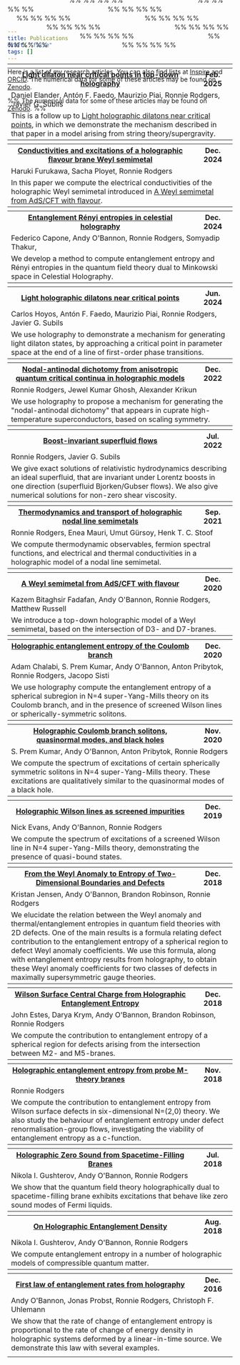 ```yaml
---
title: Publications
draft: "false"
tags: []
---
```

Here is a list of my research articles.  You can also find lists at [Inspire](<https://inspirehep.net/authors/1507735?ui-citation-summary=true>) and [ORCID](<https://orcid.org/0000-0002-4826-6540>). The numerical data for some of these articles may be found on [Zenodo](<https://zenodo.org/search?q=metadata.creators.person_or_org.name:%22Rodgers,%20Ronnie%22&l=list&p=1&s=10&sort=bestmatch>).

<p style="margin-bottom:-8.5cm;"> %% The numerical data for some of these articles may be found on <a href="https://arxiv.org/abs/2502.19226">Zenodo</a>. %%</p>

<table>  <tr> <th colspan="2"> </th> </tr>
  <tr> <big><th><b><a href="https://arxiv.org/abs/2502.19226">Light dilaton near critical points in top-down holography</a></b></th><th>Feb. 2025</th>  </big></tr>  
   <tr> <td colspan="2">Daniel Elander, Antón F. Faedo, Maurizio Piai, Ronnie Rodgers, Javier G. Subils</td></tr>  
  <tr><td colspan="2">This is a follow up to <a href=https://arxiv.org/abs/2406.04974>Light holographic dilatons near critical points</a>, in which we demonstrate the mechanism described in that paper in a model arising from string theory/supergravity.  </td></tr>  
%%  %%
   <tr> <th colspan="2"> </th> </tr>
%%  %%
 <tr><big><th><b><a href="https://arxiv.org/abs/2412.15827">Conductivities and excitations of a holographic flavour brane Weyl semimetal</a></b></th><th>Dec. 2024</th>  </big></tr>  
  <tr>  
    <td colspan="2">Haruki Furukawa, Sacha Ployet, Ronnie Rodgers</td>  
  </tr>  
  <tr>  
    <td colspan="2">In this paper we compute the electrical conductivities of the holographic Weyl semimetal introduced in <a href="https://arxiv.org/abs/2012.11434">A Weyl semimetal from AdS/CFT with flavour</a>.</td>  
  </tr>
%%  %%
   <tr> <th colspan="2"> </th> </tr>
%%  %%
<tr>  
    <big><th><b><a href="https://arxiv.org/abs/2412.09485">Entanglement Rényi entropies in celestial holography</a></b></th>  
    <th>Dec. 2024</th>  </big>
  </tr>  
  <tr>  
    <td colspan="2">Federico Capone, Andy O'Bannon, Ronnie Rodgers, Somyadip Thakur,</td>  
  </tr>  
  <tr>  
    <td colspan="2">We develop a method to compute entanglement entropy and Rényi entropies in the quantum field theory dual to Minkowski space in Celestial Holography.</td>  
  </tr>
%%  %%
   <tr> <th colspan="2"> </th> </tr>
%%  %%
<tr>  
    <big><th><b><a href="https://arxiv.org/abs/2406.04974">Light holographic dilatons near critical points</a></b></th>  
    <th>Jun. 2024</th>  </big>
  </tr>  
  <tr>  
    <td colspan="2">Carlos Hoyos, Antón F. Faedo, Maurizio Piai, Ronnie Rodgers, Javier G. Subils</td>  
  </tr>  
  <tr>  
    <td colspan="2">We use holography to demonstrate a mechanism for generating light dilaton states, by approaching a critical point in parameter space at the end of a line of first-order phase transitions.</td>  
  </tr>
%%  %%
   <tr> <th colspan="2"> </th> </tr>
%%  %%
<tr>  
    <big><th><b><a href="https://arxiv.org/abs/2212.09694">Nodal-antinodal dichotomy from anisotropic quantum critical continua in holographic models</a></b></th>  
    <th>Dec. 2022</th>  </big>
  </tr>  
  <tr>  
    <td colspan="2">Ronnie Rodgers, Jewel Kumar Ghosh, Alexander Krikun</td>  
  </tr>  
  <tr>  
    <td colspan="2">We use holography to propose a mechanism for generating the "nodal-antinodal dichotomy" that appears in cuprate high-temperature superconductors, based on scaling symmetry.</td>  
  </tr>
  %%  %%
   <tr> <th colspan="2"> </th> </tr>
%%  %%
<tr>  
    <big><th><b><a href="https://arxiv.org/abs/2207.02903">Boost-invariant superfluid flows</a></b></th>  
    <th>Jul. 2022</th>  </big>
  </tr>  
  <tr>  
    <td colspan="2">Ronnie Rodgers, Javier G. Subils</td>  
  </tr>  
  <tr>  
    <td colspan="2">We give exact solutions of relativistic hydrodynamics describing an ideal superfluid, that are invariant under Lorentz boosts in one direction (superfluid Bjorken/Gubser flows). We also give numerical solutions for non-zero shear viscosity.</td>  
  </tr>
  %%  %%
   <tr> <th colspan="2"> </th> </tr>
%%  %%
<tr>  
    <big><th><b><a href="https://arxiv.org/abs/2109.07187">
Thermodynamics and transport of holographic nodal line semimetals</b></a></th>  
    <th>Sep. 2021</th>  </big>
  </tr>  
  <tr>  
    <td colspan="2">Ronnie Rodgers, Enea Mauri, Umut Gürsoy, Henk T. C. Stoof</td>  
  </tr>  
  <tr>  
    <td colspan="2">We compute thermodynamic observables, fermion spectral functions, and electrical and thermal conductivities in a holographic model of a nodal line semimetal.</td>  
  </tr>
    %%  %%
   <tr> <th colspan="2"> </th> </tr>
%%  %%
<tr>  
    <big><th><b><a href="https://arxiv.org/abs/2012.11434">
A Weyl semimetal from AdS/CFT with flavour</b></a></th>  
    <th>Dec. 2020</th>  </big>
  </tr>  
  <tr>  
    <td colspan="2">Kazem Bitaghsir Fadafan, Andy O'Bannon, Ronnie Rodgers, Matthew Russell</td>  
  </tr>  
  <tr>  
    <td colspan="2">We introduce a top-down holographic model of a Weyl semimetal, based on the intersection of D3- and D7-branes.</td>  
  </tr>
     %%  %%
   <tr> <th colspan="2"> </th> </tr>
%%  %%
<tr>  
    <big><th><b><a href="https://arxiv.org/abs/2012.05188">
Holographic entanglement entropy of the Coulomb branch</b></a></th>  
    <th>Dec. 2020</th>  </big>
  </tr>  
  <tr>  
    <td colspan="2">Adam Chalabi, S. Prem Kumar, Andy O'Bannon, Anton Pribytok, Ronnie Rodgers, Jacopo Sisti</td>  
  </tr>  
  <tr>  
    <td colspan="2">We use holography compute the entanglement entropy of a spherical subregion in N=4 super-Yang-Mills theory on its Coulomb branch, and in the presence of screened Wilson lines or spherically-symmetric solitons.</td>  
  </tr>
     %%  %%
   <tr> <th colspan="2"> </th> </tr>
%%  %%
<tr>  
    <big><th><b><a href="https://arxiv.org/abs/2011.13859">
Holographic Coulomb branch solitons, quasinormal modes, and black holes</b></a></th>  
    <th>Nov. 2020</th>  </big>
  </tr>  
  <tr>  
    <td colspan="2">S. Prem Kumar, Andy O'Bannon, Anton Pribytok, Ronnie Rodgers</td>  
  </tr>  
  <tr>  
    <td colspan="2">We compute the spectrum of excitations of certain spherically symmetric solitons in N=4 super-Yang-Mills theory. These excitations are qualitatively similar to the quasinormal modes of a black hole.</td>  
  </tr>
     %%  %%
   <tr> <th colspan="2"> </th> </tr>
%%  %%
<tr>  
    <big><th><b><a href="https://arxiv.org/abs/1912.09417">
Holographic Wilson lines as screened impurities</b></a></th>  
    <th>Dec. 2019</th>  </big>
  </tr>  
  <tr>  
    <td colspan="2">Nick Evans, Andy O'Bannon, Ronnie Rodgers</td>  
  </tr>  
  <tr>  
    <td colspan="2">We compute the spectrum of excitations of a screened Wilson line in N=4 super-Yang-Mills theory, demonstrating the presence of quasi-bound states.</td>  
  </tr>
     %%  %%
   <tr> <th colspan="2"> </th> </tr>
%%  %%
<tr>  
    <big><th><b><a href="https://arxiv.org/abs/1812.08745">
From the Weyl Anomaly to Entropy of Two-Dimensional Boundaries and Defects</b></a></th>  
    <th>Dec. 2018</th>  </big>
  </tr>  
  <tr>  
    <td colspan="2">Kristan Jensen, Andy O'Bannon, Brandon Robinson, Ronnie Rodgers</td>  
  </tr>  
  <tr>  
    <td colspan="2">We elucidate the relation between the Weyl anomaly and thermal/entanglement entropies in quantum field theories with 2D defects. One of the main results is a formula relating defect contribution to the entanglement entropy of a spherical region to defect Weyl anomaly coefficients. We use this formula, along with entanglement entropy results from holography, to obtain these Weyl anomaly coefficients for two classes of defects in maximally supersymmetric gauge theories.</td>  
  </tr>
     %%  %%
   <tr> <th colspan="2"> </th> </tr>
%%  %%
<tr>  
    <big><th><b><a href="https://arxiv.org/abs/1812.00923">
Wilson Surface Central Charge from Holographic Entanglement Entropy</b></a></th>  
    <th>Dec. 2018</th>  </big>
  </tr>  
  <tr>  
    <td colspan="2">John Estes, Darya Krym, Andy O'Bannon, Brandon Robinson, Ronnie Rodgers</td>  
  </tr>  
  <tr>  
    <td colspan="2">We compute the contribution to entanglement entropy of a spherical region for defects arising from the intersection between M2- and M5-branes.</td>  
  </tr>
     %%  %%
   <tr> <th colspan="2"> </th> </tr>
%%  %%
<tr>  
    <big><th><b><a href="https://arxiv.org/abs/1811.12375">
Holographic entanglement entropy from probe M-theory branes</b></a></th>  
    <th>Nov. 2018</th>  </big>
  </tr>  
  <tr>  
    <td colspan="2">Ronnie Rodgers</td>  
  </tr>  
  <tr>  
    <td colspan="2">We compute the contribution to entanglement entropy from Wilson surface defects in six-dimensional N=(2,0) theory. We also study the behaviour of entanglement entropy under defect renormalisation-group flows, investigating the viability of entanglement entropy as a c-function.</td>  
  </tr>
     %%  %%
   <tr> <th colspan="2"> </th> </tr>
%%  %%
<tr>  
    <big><th><b><a href="https://arxiv.org/abs/1807.11327">
Holographic Zero Sound from Spacetime-Filling Branes</b></a></th>  
    <th>Jul. 2018</th>  </big>
  </tr>  
  <tr>  
    <td colspan="2">Nikola I. Gushterov, Andy O'Bannon, Ronnie Rodgers</td>  
  </tr>  
  <tr>  
    <td colspan="2">We show that the quantum field theory holographically dual to spacetime-filling brane exhibits excitations that behave like zero sound modes of Fermi liquids.</td>  
  </tr>
     %%  %%
   <tr> <th colspan="2"> </th> </tr>
%%  %%
<tr>  
    <big><th><b><a href="https://arxiv.org/abs/1708.09376">On Holographic Entanglement Density</b></a></th>  
    <th>Aug. 2018</th>  </big>
  </tr>  
  <tr>  
    <td colspan="2">Nikola I. Gushterov, Andy O'Bannon, Ronnie Rodgers</td>  
  </tr>  
  <tr>  
    <td colspan="2">We compute entanglement entropy in a number of holographic models of compressible quantum matter.</td>  
  </tr>
     %%  %%
   <tr> <th colspan="2"> </th> </tr>
%%  %%
<tr>  
    <big><th><b><a href="https://arxiv.org/abs/1612.07769">First law of entanglement rates from holography</b></a></th>  
    <th>Dec. 2016</th>  </big>
  </tr>  
  <tr>  
    <td colspan="2">Andy O'Bannon, Jonas Probst, Ronnie Rodgers, Christoph F. Uhlemann</td>  
  </tr>  
  <tr>  
    <td colspan="2">We show that the rate of change of entanglement entropy is proportional to the rate of change of energy density in holographic systems deformed by a linear-in-time source. We demonstrate this law with several examples.</td>  
  </tr>
  <tr> <td colspan="2"> </td> </tr>
</table>
